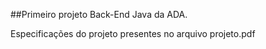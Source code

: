 ##Primeiro projeto Back-End Java da ADA.

Especificações do projeto presentes no arquivo projeto.pdf